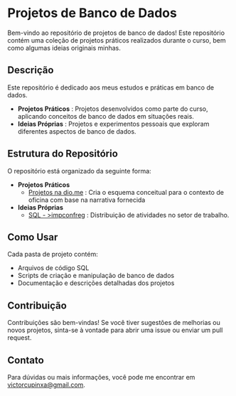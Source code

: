 # Projetos de Banco de Dados

Bem-vindo ao repositório de projetos de banco de dados! Este repositório contém uma coleção de projetos práticos realizados durante o curso, bem como algumas ideias originais minhas.

## Descrição

Este repositório é dedicado aos meus estudos e práticas em banco de dados.
- **Projetos Práticos** : Projetos desenvolvidos como parte do curso, aplicando conceitos de banco de dados em situações reais.
- **Ideias Próprias** : Projetos e experimentos pessoais que exploram diferentes aspectos de banco de dados.

## Estrutura do Repositório

O repositório está organizado da seguinte forma:

- **Projetos Práticos**
  - [Projetos na dio.me](https://github.com/luanvsky/mysql-dio/tree/f1fc70e141160244bee2590590a1b7494302c276/dio) : Cria o esquema conceitual para o contexto de oficina com base na narrativa fornecida
- **Ideias Próprias**
  - [SQL - >impconfreg](https://g.co/gemini/share/e1d84c28d571) : Distribuição de atividades no setor de trabalho.

## Como Usar

Cada pasta de projeto contém:

- Arquivos de código SQL
- Scripts de criação e manipulação de banco de dados
- Documentação e descrições detalhadas dos projetos

## Contribuição

Contribuições são bem-vindas! Se você tiver sugestões de melhorias ou novos projetos, sinta-se à vontade para abrir uma issue ou enviar um pull request.

## Contato

Para dúvidas ou mais informações, você pode me encontrar em victorcupinxa@gmail.com.

